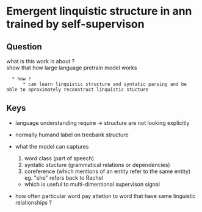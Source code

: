 # Emergent linquistic structure in ann trained by self-supervison 



 Question 
---
 what is this work is about ?   
   show that how large language pretrain model works
      
      * how ?  
          * can learn linquistic structure and syntatic parsing and be able to aproximately reconstruct linquistic stucture   
  



 Keys
--- 
 * language understanding require -> structure are not looking explicitly 
 * normally humand label on treebank structure
 * what the model can captures 
      1. word class (part of speech)
      2. syntatic stucture (grammatical relations or dependencies) 
      3. coreference (which mentions of an entity refer to the same entity) eg. "she" refers back to Rachel
      
      * which is useful to multi-dimentional supervison signal 

  * how often particular word pay attetion to word that have same linguistic relationships ?    


